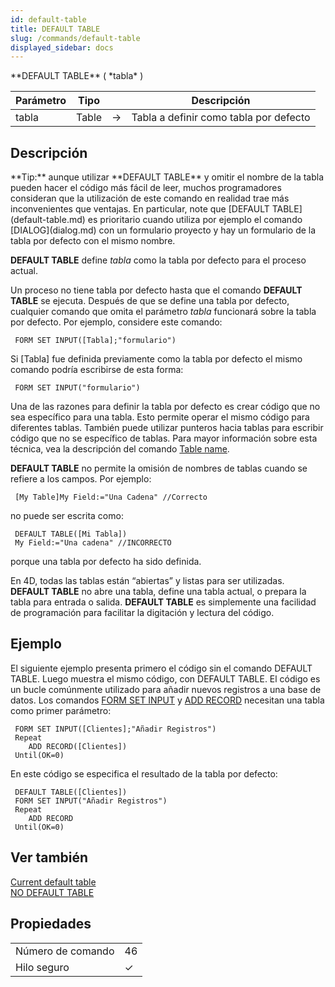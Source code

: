 ```yaml
---
id: default-table
title: DEFAULT TABLE
slug: /commands/default-table
displayed_sidebar: docs
---
```


<!--REF #_command_.DEFAULT TABLE.Syntax-->**DEFAULT TABLE** ( *tabla* )<!-- END REF-->
<!--REF #_command_.DEFAULT TABLE.Params-->
| Parámetro | Tipo |  | Descripción |
| --- | --- | --- | --- |
| tabla | Table | &#8594;  | Tabla a definir como tabla por defecto |

<!-- END REF-->

## Descripción 

<!--REF #_command_.DEFAULT TABLE.Summary-->**Tip:** aunque utilizar **DEFAULT TABLE** y omitir el nombre de la tabla pueden hacer el código más fácil de leer, muchos programadores consideran que la utilización de este comando en realidad trae más inconvenientes que ventajas.<!-- END REF--> En particular, note que [DEFAULT TABLE](default-table.md) es prioritario cuando utiliza por ejemplo el comando [DIALOG](dialog.md) con un formulario proyecto y hay un formulario de la tabla por defecto con el mismo nombre.

**DEFAULT TABLE** define *tabla* como la tabla por defecto para el proceso actual. 

Un proceso no tiene tabla por defecto hasta que el comando **DEFAULT TABLE** se ejecuta. Después de que se define una tabla por defecto, cualquier comando que omita el parámetro *tabla* funcionará sobre la tabla por defecto. Por ejemplo, considere este comando:

```4d
 FORM SET INPUT([Tabla];"formulario")
```

Si \[Tabla\] fue definida previamente como la tabla por defecto el mismo comando podría escribirse de esta forma:

```4d
 FORM SET INPUT("formulario")
```

  
Una de las razones para definir la tabla por defecto es crear código que no sea específico para una tabla. Esto permite operar el mismo código para diferentes tablas. También puede utilizar punteros hacia tablas para escribir código que no se específico de tablas. Para mayor información sobre esta técnica, vea la descripción del comando [Table name](table-name.md).

**DEFAULT TABLE** no permite la omisión de nombres de tablas cuando se refiere a los campos. Por ejemplo:

```4d
 [My Table]My Field:="Una Cadena" //Correcto
```

no puede ser escrita como:

```4d
 DEFAULT TABLE([Mi Tabla])
 My Field:="Una cadena" //INCORRECTO
```

porque una tabla por defecto ha sido definida.

En 4D, todas las tablas están “abiertas” y listas para ser utilizadas. **DEFAULT TABLE** no abre una tabla, define una tabla actual, o prepara la tabla para entrada o salida. **DEFAULT TABLE** es simplemente una facilidad de programación para facilitar la digitación y lectura del código.

## Ejemplo 

El siguiente ejemplo presenta primero el código sin el comando DEFAULT TABLE. Luego muestra el mismo código, con DEFAULT TABLE. El código es un bucle comúnmente utilizado para añadir nuevos registros a una base de datos. Los comandos [FORM SET INPUT](form-set-input.md "FORM SET INPUT") y [ADD RECORD](add-record.md "ADD RECORD") necesitan una tabla como primer parámetro:

```4d
 FORM SET INPUT([Clientes];"Añadir Registros")
 Repeat
    ADD RECORD([Clientes])
 Until(OK=0)
```

En este código se especifica el resultado de la tabla por defecto:

```4d
 DEFAULT TABLE([Clientes])
 FORM SET INPUT("Añadir Registros")
 Repeat
    ADD RECORD
 Until(OK=0)
```

## Ver también 

[Current default table](current-default-table.md)  
[NO DEFAULT TABLE](no-default-table.md)  

## Propiedades

|  |  |
| --- | --- |
| Número de comando | 46 |
| Hilo seguro | &check; |



